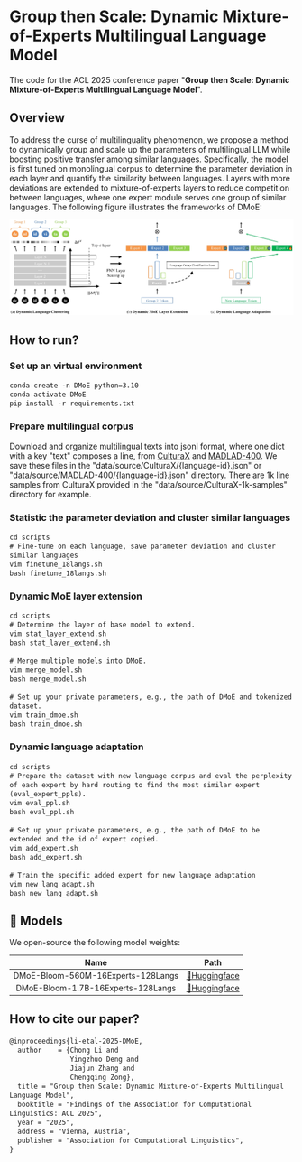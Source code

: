 # Group then Scale: Dynamic Mixture-of-Experts Multilingual Language Model

The code for the ACL 2025 conference paper "**Group then Scale: Dynamic Mixture-of-Experts Multilingual Language Model**".

## Overview
To address the curse of multilinguality phenomenon, we propose a method to dynamically group and scale up the parameters of multilingual LLM while boosting positive transfer among similar languages. Specifically, the model is first tuned on monolingual corpus to determine the parameter deviation in each layer and quantify the similarity between languages. Layers with more deviations are extended to mixture-of-experts layers to reduce competition between languages, where one expert module serves one group of similar languages. The following figure illustrates the frameworks of DMoE:

![](img/framework.png)

## How to run?

### Set up an virtual environment
```
conda create -n DMoE python=3.10
conda activate DMoE
pip install -r requirements.txt
```

### Prepare multilingual corpus

Download and organize multilingual texts into jsonl format, where one dict with a key "text" composes a line, from [CulturaX](https://huggingface.co/datasets/uonlp/CulturaX) and [MADLAD-400](https://huggingface.co/datasets/allenai/MADLAD-400). We save these files in the "data/source/CulturaX/{language-id}.json" or "data/source/MADLAD-400/{language-id}.json" directory. There are 1k line samples from CulturaX provided in the "data/source/CulturaX-1k-samples" directory for example. 

### Statistic the parameter deviation and cluster similar languages

```
cd scripts
# Fine-tune on each language, save parameter deviation and cluster similar languages
vim finetune_18langs.sh
bash finetune_18langs.sh
```

### Dynamic MoE layer extension

```
cd scripts
# Determine the layer of base model to extend.
vim stat_layer_extend.sh
bash stat_layer_extend.sh

# Merge multiple models into DMoE.
vim merge_model.sh
bash merge_model.sh

# Set up your private parameters, e.g., the path of DMoE and tokenized dataset.
vim train_dmoe.sh
bash train_dmoe.sh
```

### Dynamic language adaptation

```
cd scripts
# Prepare the dataset with new language corpus and eval the perplexity of each expert by hard routing to find the most similar expert (eval_expert_ppls).
vim eval_ppl.sh
bash eval_ppl.sh

# Set up your private parameters, e.g., the path of DMoE to be extended and the id of expert copied.
vim add_expert.sh
bash add_expert.sh

# Train the specific added expert for new language adaptation
vim new_lang_adapt.sh
bash new_lang_adapt.sh
```

## 📎 Models

We open-source the following model weights:

|              **Name**              |   **Path**   |
|:----------------------------------:|:------------:|
| DMoE-Bloom-560M-16Experts-128Langs | [🤗Huggingface](https://huggingface.co/chongli17/DMoE-Bloom-560M-16Experts-128Langs) |
| DMoE-Bloom-1.7B-16Experts-128Langs | [🤗Huggingface](https://huggingface.co/chongli17/DMoE-Bloom-1.7B-16Experts-128Langs) |

## How to cite our paper?
```
@inproceedings{li-etal-2025-DMoE,
  author    = {Chong Li and
               Yingzhuo Deng and
               Jiajun Zhang and
               Chengqing Zong},
  title = "Group then Scale: Dynamic Mixture-of-Experts Multilingual Language Model",
  booktitle = "Findings of the Association for Computational Linguistics: ACL 2025",
  year = "2025",
  address = "Vienna, Austria",
  publisher = "Association for Computational Linguistics",
}
```